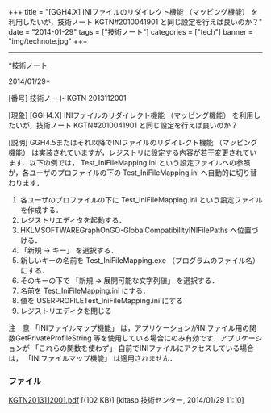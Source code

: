﻿+++
title = "[GGH4.X] INIファイルのリダイレクト機能 （マッピング機能） を利用したいが，技術ノート KGTN#2010041901 と同じ設定を行えば良いのか？"
date = "2014-01-29"
tags = ["技術ノート"]
categories = ["tech"]
banner = "img/technote.jpg"
+++

-----------------------------------------------------------------------------------------------------------------------------

*技術ノート

2014/01/29*


[番号]
技術ノート KGTN 2013112001

[現象]
[GGH4.X] INIファイルのリダイレクト機能 （マッピング機能）
を利用したいが，技術ノート KGTN#2010041901 と同じ設定を行えば良いのか？

[説明]
GGH4.5またはそれ以降でINIファイルのリダイレクト機能 （マッピング機能）
は実装されていますが，レジストリに設定する内容が若干変更されています．以下の例では，
Test_IniFileMapping.ini
という設定ファイルへの参照が，各ユーザのプロファイルの下の
Test_IniFileMapping.ini へ自動的に切り替わります．

1) 各ユーザのプロファイルの下に Test_IniFileMapping.ini
という設定ファイルを作成する．
2) レジストリエディタを起動する．
3) HKLMSOFTWAREGraphOnGO-GlobalCompatibilityINIFilePaths
へ位置づける．
4) 「新規 → キー」 を選択する．
5) 新しいキーの名前を Test_IniFileMapping.exe
（プログラムのファイル名） にする．
6) そのキーの下で 「新規 → 展開可能な文字列値」 を選択する．
7) 名前を Test_IniFileMapping.ini にする．
8) 値を USERPROFILETest_IniFileMapping.ini にする
9) レジストリエディタを閉じる

注　意
「INIファイルマップ機能」
は，アプリケーションがINIファイル用の関数GetPrivateProfileString
等を使用している場合にのみ有効です．アプリケーションが
「これらの関数を使わず」 自前でINIファイルにアクセスしている場合は，
「INIファイルマップ機能」 は適用されません．


### ファイル

 
 


[KGTN2013112001.pdf](http://techreport.kitasp.net/attachments/download/1412/KGTN2013112001.pdf)
 [(102 KB)] [kitasp 技術センター, 2014/01/29
11:10]


 


 

